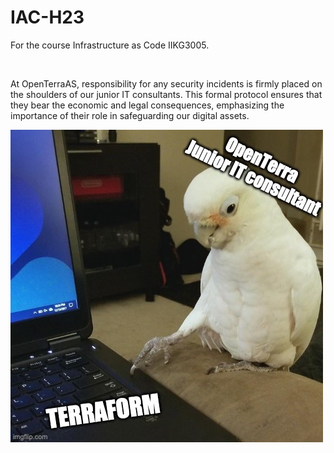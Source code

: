 # IAC-H23
For the course Infrastructure as Code IIKG3005. 

&nbsp;
&nbsp;
&nbsp;
&nbsp;
&nbsp;
&nbsp;
&nbsp;
&nbsp;
&nbsp;
&nbsp;
&nbsp;


At OpenTerraAS, responsibility for any security incidents is firmly placed on the shoulders of our junior IT consultants. This formal protocol ensures that they bear the economic and legal consequences, emphasizing the importance of their role in safeguarding our digital assets.

![OpenTerraAS bird](Archive/img/OpenterraBirb.jpg)